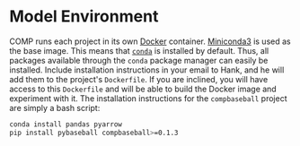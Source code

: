# Model Environment

COMP runs each project in its own [Docker][1] container. [Miniconda3][2] is used as the base image. This means that [`conda`][3] is installed by default. Thus, all packages available through the `conda` package manager can easily be installed. Include installation instructions in your email to Hank, and he will add them to the project's `Dockerfile`. If you are inclined, you will have access to this `Dockerfile` and will be able to build the Docker image and experiment with it. The installation instructions for the `compbaseball` project are simply a bash script:

```bash
conda install pandas pyarrow
pip install pybaseball compbaseball>=0.1.3
```


[1]: https://www.docker.com/
[2]: https://hub.docker.com/r/continuumio/miniconda3
[3]: https://conda.io/docs/